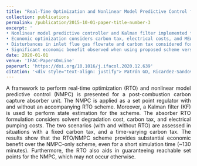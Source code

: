 ```yaml
---
title: "Real-Time Optimization and Nonlinear Model Predictive Control for a Post-Combustion Carbon Capture Absorber"
collection: publications
permalink: /publication/2015-10-01-paper-title-number-3
excerpt: '
• Nonlinear model predictive controller and Kalman filter implemented for post-combuistion capture absorber.<br/>
• Economic optimization considers carbon tax, electrical costs, and MEA degradation costs.<br/>
• Disturbances in inlet flue gas flowrate and carbon tax considered for short simulation times.<br/>
• Significant economic benefit observed when using proposed scheme versus a constant operating point.'
date: 2020-01-01
venue: 'IFAC-PapersOnLine'
paperurl: 'https://doi.org/10.1016/j.ifacol.2020.12.639' 
citation: '<div style="text-align: justify"> Patrón GD, Ricardez-Sandoval L. Real-Time Optimization and Nonlinear Model Predictive Control for a Post-Combustion Carbon Capture Absorber. IFAC-PapersOnLine 2020;53:11595–11600. </div> '
---
```

<div style="text-align: justify">
A framework to perform real-time optimization (RTO) and nonlinear model predictive control (NMPC) is presented for a post-combustion carbon capture absorber unit. The NMPC is applied as a set point regulator with and without an accompanying RTO scheme. Moreover, a Kalman filter (KF) is used to perform state estimation for the scheme. The absorber RTO formulation considers solvent degradation cost, carbon tax, and electrical pumping costs. The two scenarios (with and without RTO) are assessed in situations with a fixed carbon tax, and a time-varying carbon tax. The results show that the RTO/NMPC scheme provides substantial economic benefit over the NMPC-only scheme, even for a short simulation time (~130 minutes). Furthermore, the RTO also aids in guaranteeing reachable set points for the NMPC, which may not occur otherwise. </div> 
